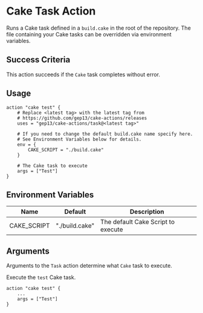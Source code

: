# Cake Task Action

Runs a Cake task defined in a `build.cake` in the root of the repository.
The file containing your Cake tasks can be overridden via environment variables.

## Success Criteria

This action succeeds if the `Cake` task completes without error.

## Usage

```hcl
action "cake test" {
    # Replace <latest tag> with the latest tag from
    # https://github.com/gep13/cake-actions/releases
    uses = "gep13/cake-actions/task@<latest tag>"

    # If you need to change the default build.cake name specify here.
    # See Environment Variables below for details.
    env = {
        CAKE_SCRIPT = "./build.cake"
    }

    # The Cake task to execute
    args = ["Test"]
}
```

## Environment Variables

| Name            | Default               | Description                         |
|-----------------|-----------------------|-------------------------------------|
| CAKE_SCRIPT     | "./build.cake"        | The default Cake Script to execute  |

## Arguments

Arguments to the `Task` action determine what `Cake` task to execute.

Execute the `test` Cake task.

```hcl
action "cake test" {
    ...
    args = ["Test"]
}
```
